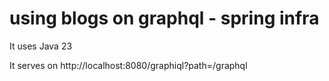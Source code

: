 # using blogs on graphql - spring infra

It uses Java 23

It serves on http://localhost:8080/graphiql?path=/graphql

